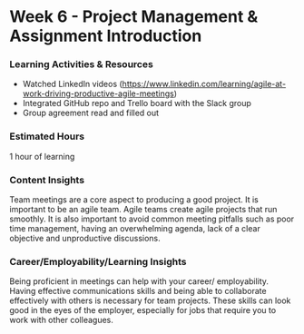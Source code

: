 # Week 6 - Project Management & Assignment Introduction

### Learning Activities & Resources

- Watched LinkedIn videos (https://www.linkedin.com/learning/agile-at-work-driving-productive-agile-meetings)
- Integrated GitHub repo and Trello board with the Slack group
- Group agreement read and filled out

### Estimated Hours

1 hour of learning

### Content Insights

Team meetings are a core aspect to producing a good project. It is important to be an agile team. Agile teams create agile projects that run smoothly. It is also important to avoid common meeting pitfalls such as poor time management, having an overwhelming agenda, lack of a clear objective and unproductive discussions.

### Career/Employability/Learning Insights

Being proficient in meetings can help with your career/ employability. Having effective communications skills and being able to collaborate effectively with others is necessary for team projects. These skills can look good in the eyes of the employer, especially for jobs that require you to work with other colleagues.

